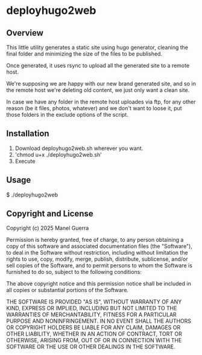 # deployhugo2web

## Overview

This little utility generates a static site using hugo generator, cleaning the final 
folder and minimizing the size of the files to be published.

Once generated, it uses rsync to upload all the generated site to a remote host.

We're supposing we are happy with our new brand generated site, and so in the remote 
host we're deleting old content, we just only want a clean site.

In case we have any folder in the remote host uploades via ftp, for any other reason 
(be it files, photos, whatever) and we don't want to loose it, put those folders in 
the exclude options of the script.



## Installation

1. Download deployhugo2web.sh wherever you want.
2. 'chmod u+x ./deployhugo2web.sh'
3. Execute


## Usage

$ ./deployhugo2web


## Copyright and License

Copyright (c) 2025 Manel Guerra

Permission is hereby granted, free of charge, to any person obtaining a copy
of this software and associated documentation files (the "Software"), to deal
in the Software without restriction, including without limitation the rights
to use, copy, modify, merge, publish, distribute, sublicense, and/or sell
copies of the Software, and to permit persons to whom the Software is
furnished to do so, subject to the following conditions:

The above copyright notice and this permission notice shall be included in
all copies or substantial portions of the Software.

THE SOFTWARE IS PROVIDED "AS IS", WITHOUT WARRANTY OF ANY KIND, EXPRESS OR
IMPLIED, INCLUDING BUT NOT LIMITED TO THE WARRANTIES OF MERCHANTABILITY,
FITNESS FOR A PARTICULAR PURPOSE AND NONINFRINGEMENT. IN NO EVENT SHALL THE
AUTHORS OR COPYRIGHT HOLDERS BE LIABLE FOR ANY CLAIM, DAMAGES OR OTHER
LIABILITY, WHETHER IN AN ACTION OF CONTRACT, TORT OR OTHERWISE, ARISING FROM,
OUT OF OR IN CONNECTION WITH THE SOFTWARE OR THE USE OR OTHER DEALINGS IN
THE SOFTWARE.

